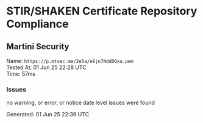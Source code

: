 # STIR/SHAKEN Certificate Repository Compliance

## Martini Security

Name: `https://p.mtsec.me/2e5a/eEjn7NddDQxa.pem`\
Tested At: 01 Jun 25 22:28 UTC\
Time: 57ms

### Issues

no warning, or error, or notice date level issues were found

Generated: 01 Jun 25 22:39 UTC